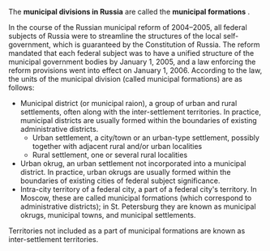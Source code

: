 The **municipal divisions in Russia** are called the **municipal
formations** .

In the course of the Russian municipal reform of 2004–2005, all federal
subjects of Russia were to streamline the structures of the local
self-government, which is guaranteed by the Constitution of Russia. The
reform mandated that each federal subject was to have a unified
structure of the municipal government bodies by January 1, 2005, and a
law enforcing the reform provisions went into effect on January 1, 2006.
According to the law, the units of the municipal division (called
municipal formations) are as follows:

-   Municipal district (or municipal raion), a group of urban and rural
    settlements, often along with the inter-settlement territories. In
    practice, municipal districts are usually formed within the
    boundaries of existing administrative districts.
    -   Urban settlement, a city/town or an urban-type settlement,
        possibly together with adjacent rural and/or urban localities
    -   Rural settlement, one or several rural localities
-   Urban okrug, an urban settlement not incorporated into a municipal
    district. In practice, urban okrugs are usually formed within the
    boundaries of existing cities of federal subject significance.
-   Intra-city territory of a federal city, a part of a federal city's
    territory. In Moscow, these are called municipal formations (which
    correspond to administrative districts); in St. Petersburg they are
    known as municipal okrugs, municipal towns, and municipal
    settlements.

Territories not included as a part of municipal formations are known as
inter-settlement territories.
